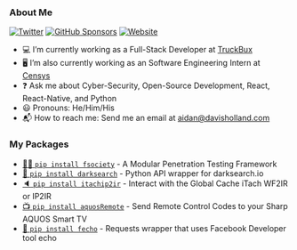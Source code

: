 <!--
**thehappydinoa/thehappydinoa** is a ✨ _special_ ✨ repository because its `README.md` (this file) appears on your GitHub profile.

Here are some ideas to get you started:

- 🔭 I’m currently working on ...
- 🌱 I’m currently learning ...
- 👯 I’m looking to collaborate on ...
- 🤔 I’m looking for help with ...
- 💬 Ask me about ...
- 📫 How to reach me: ...
- 😄 Pronouns: ...
- ⚡ Fun fact: ...
-->

### About Me

[![Twitter](https://badgen.net/twitter/follow/thehappydinoa?icon=twitter&label=@thehappydinoa)](https://twitter.com/thehappydinoa)
[![GitHub Sponsors](https://badgen.net/badge/Support%20Me%20On/GitHub/blue?icon=github)](https://github.com/sponsors/thehappydinoa)
[![Website](https://badgen.net/badge/website/up/green)](https://aidan.davisholland.com)

- :computer: I’m currently working as a Full-Stack Developer at [TruckBux](https://truckbux.com)
- :desktop_computer: I’m also currently working as an Software Engineering Intern at [Censys](https://censys.io)
- :question: Ask me about Cyber-Security, Open-Source Development, React, React-Native, and Python
- :smiley: Pronouns: He/Him/His
- :mailbox_with_mail: How to reach me: Send me an email at [aidan@davisholland.com](mailto:aidan@davisholland.com)

### My Packages

- [:technologist: `pip install fsociety`](https://github.com/fsociety-team/fsociety) - A Modular Penetration Testing Framework
- [:satellite: `pip install darksearch`](https://github.com/thehappydinoa/DarkSearch) - Python API wrapper for darksearch.io
- [:speaker: `pip install itachip2ir`](https://github.com/thehappydinoa/itachip2ir) - Interact with the Global Cache iTach WF2IR or IP2IR
- [:tv: `pip install aquosRemote`](https://github.com/thehappydinoa/aquosRemote) - Send Remote Control Codes to your Sharp AQUOS Smart TV
- [:link: `pip install fecho`](https://github.com/thehappydinoa/fecho) - Requests wrapper that uses Facebook Developer tool echo
